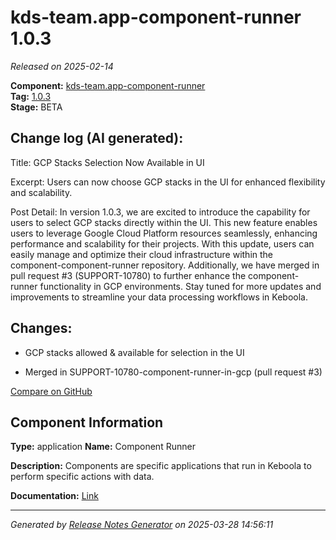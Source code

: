 #  kds-team.app-component-runner 1.0.3

_Released on 2025-02-14_

**Component:** [kds-team.app-component-runner](https://github.com/keboola/component-component-runner)  
**Tag:** [1.0.3](https://github.com/keboola/component-component-runner/releases/tag/1.0.3)  
**Stage:** BETA


## Change log (AI generated):
Title:
GCP Stacks Selection Now Available in UI

Excerpt:
Users can now choose GCP stacks in the UI for enhanced flexibility and scalability.

Post Detail:
In version 1.0.3, we are excited to introduce the capability for users to select GCP stacks directly within the UI. This new feature enables users to leverage Google Cloud Platform resources seamlessly, enhancing performance and scalability for their projects. With this update, users can easily manage and optimize their cloud infrastructure within the component-component-runner repository. Additionally, we have merged in pull request #3 (SUPPORT-10780) to further enhance the component-runner functionality in GCP environments. Stay tuned for more updates and improvements to streamline your data processing workflows in Keboola.



## Changes:



- GCP stacks allowed & available for selection in the UI 




- Merged in SUPPORT-10780-component-runner-in-gcp (pull request #3) 



[Compare on GitHub](https://github.com/keboola/component-component-runner/compare/1.0.2...1.0.3)



## Component Information
**Type:** application
**Name:** Component Runner

**Description:** Components are specific applications that run in Keboola to perform specific actions with data.


**Documentation:** [Link](https://github.com/keboola/component-component-runner/blob/main/README.md)



---
_Generated by [Release Notes Generator](https://github.com/keboola/release-notes-generator)
on 2025-03-28 14:56:11_